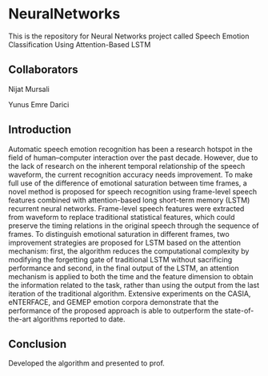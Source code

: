 # NeuralNetworks
This is the repository for Neural Networks project called Speech Emotion Classification Using Attention-Based LSTM

## Collaborators 
Nijat Mursali 

Yunus Emre Darici

## Introduction

Automatic speech emotion recognition has been a research hotspot in the field of human–computer interaction over the past decade. 
However, due to the lack of research on the inherent temporal relationship of the speech waveform, the current recognition accuracy needs improvement.
To make full use of the difference of emotional saturation between time frames, a novel method is proposed for speech recognition 
using frame-level speech features combined with attention-based long short-term memory (LSTM) recurrent neural networks. 
Frame-level speech features were extracted from waveform to replace traditional statistical features, which could preserve the timing relations in the original speech through the sequence of frames. 
To distinguish emotional saturation in different frames, two improvement strategies are proposed for LSTM based on the attention mechanism: 
first, the algorithm reduces the computational complexity by modifying the forgetting gate of traditional LSTM without sacrificing performance and second, in the final output of the LSTM, 
an attention mechanism is applied to both the time and the feature dimension to obtain the information related to the task, rather than using the output from the 
last iteration of the traditional algorithm. Extensive experiments on the CASIA, eNTERFACE, and GEMEP emotion corpora demonstrate 
that the performance of the proposed approach is able to outperform the state-of-the-art algorithms reported to date.

## Conclusion
Developed the algorithm and presented to prof. 
